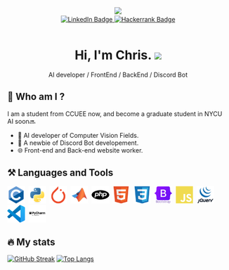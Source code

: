 <!--
**chris5zk/chris5zk** is a ✨ _special_ ✨ repository because its `README.md` (this file) appears on your GitHub profile.

Here are some ideas to get you started:

- 🔭 I’m currently working on ...
- 🌱 I’m currently learning ...
- 👯 I’m looking to collaborate on ...
- 🤔 I’m looking for help with ...
- 💬 Ask me about ...
- 📫 How to reach me: ...
- 😄 Pronouns: ...
- ⚡ Fun fact: ...
-->

<div id="header" align="center">
  <img src="https://media.giphy.com/media/kJV3yFjaVYtlP0CMOR/giphy.gif" width="100"/>
  <div id="badges">
    <a href="https://www.linkedin.com/in/%E8%87%B4%E5%BB%A3-%E5%90%B3-476056212/">
      <img src="https://img.shields.io/badge/LinkedIn-blue?style=for-the-badge&logo=linkedin&logoColor=white" alt="LinkedIn Badge"/>
    </a>
    <a href="https://www.hackerrank.com/wzk789wzk">
      <img src="https://img.shields.io/badge/Hackerrank-green?style=for-the-badge&logo=hackerrank&logoColor=white" alt="Hackerrank Badge"/>
    </a>
  </div>
  <img src="https://komarev.com/ghpvc/?username=chris5zk&style=flat-square&color=blue" alt=""/>
  <h1>
    Hi, I'm Chris.
    <img src="https://media.giphy.com/media/hvRJCLFzcasrR4ia7z/giphy.gif" width="30px"/>
  </h1>
  AI developer / FrontEnd / BackEnd / Discord Bot
</div>

🐾 Who am I ?
---
I am a student from CCUEE now, and become a graduate student in NYCU AI soon🔜
- 🔎 AI developer of Computer Vision Fields.
- 🙉 A newbie of Discord Bot developement.
- 🌐 Front-end and Back-end website worker.

⚒️ Languages and Tools
---
<img src="https://github.com/devicons/devicon/blob/master/icons/c/c-original.svg" title="C" alt="C" width="40" height="40"/>&nbsp;
<img src="https://github.com/devicons/devicon/blob/master/icons/python/python-original.svg" title="Python" alt="Python" width="40" height="40"/>&nbsp;
<img src="https://github.com/devicons/devicon/blob/master/icons/pytorch/pytorch-original.svg" title="Pytorch" alt="Pytorch" width="40" height="40"/>&nbsp;
<img src="https://github.com/devicons/devicon/blob/master/icons/matlab/matlab-original.svg" title="Matlab" alt="Matlab" width="40" height="40"/>&nbsp;
<img src="https://github.com/devicons/devicon/blob/master/icons/php/php-plain.svg" title="PHP" alt="PHP" width="40" height="40"/>&nbsp;
<img src="https://github.com/devicons/devicon/blob/master/icons/html5/html5-original.svg" title="HTML5" alt="HTML5" width="40" height="40"/>&nbsp;
<img src="https://github.com/devicons/devicon/blob/master/icons/css3/css3-original.svg" title="CSS3" alt="CSS3" width="40" height="40"/>&nbsp;
<img src="https://github.com/devicons/devicon/blob/master/icons/bootstrap/bootstrap-original-wordmark.svg" title="BS" alt="BS" width="40" height="40"/>&nbsp;
<img src="https://github.com/devicons/devicon/blob/master/icons/javascript/javascript-plain.svg" title="JS" alt="JS" width="40" height="40"/>&nbsp;
<img src="https://github.com/devicons/devicon/blob/master/icons/jquery/jquery-original-wordmark.svg" title="JQuery" alt="JQuery" width="40" height="40"/>&nbsp;
<img src="https://github.com/devicons/devicon/blob/master/icons/vscode/vscode-original.svg" title="VSc" alt="VSc" width="40" height="40"/>&nbsp;
<img src="https://github.com/devicons/devicon/blob/master/icons/pycharm/pycharm-plain-wordmark.svg" title="pycharm" alt="pycharm" width="40" height="40"/>&nbsp;

🔥 My stats
---
[![GitHub Streak](http://github-readme-streak-stats.herokuapp.com?user=chris5zk&theme=blood&date_format=%5BY.%5Dn.j)](https://git.io/streak-stats)
[![Top Langs](https://github-readme-stats.vercel.app/api/top-langs/?username=chris5zk&layout=compact&theme=blood)](https://github.com/anuraghazra/github-readme-stats)
